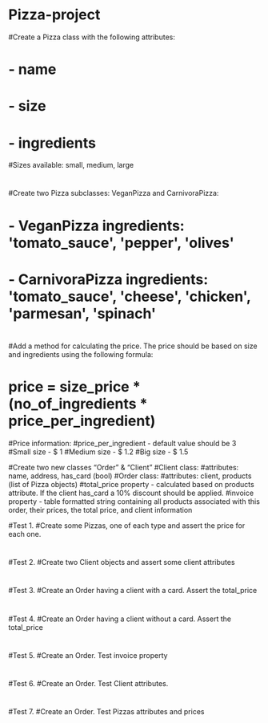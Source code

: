 # Pizza-project

#Create a Pizza class with the following attributes:
# - name
# - size
# - ingredients
#Sizes available: small, medium, large
#
#Create two Pizza subclasses: VeganPizza and CarnivoraPizza:
# - VeganPizza ingredients: 'tomato_sauce', 'pepper', 'olives'
# - CarnivoraPizza ingredients: 'tomato_sauce', 'cheese', 'chicken', 'parmesan', 'spinach'
#
#Add a method for calculating the price. The price should be based on size and ingredients using the following formula:
#    price = size_price * (no_of_ingredients * price_per_ingredient)
#Price information:
#price_per_ingredient - default value should be 3
#Small size - $ 1
#Medium size - $ 1.2
#Big size - $ 1.5

#Create two new classes “Order” & “Client”
#Client class:
#attributes: name, address, has_card (bool)
#Order class:
#attributes: client, products (list of Pizza objects)
#total_price property - calculated based on products attribute. If the client has_card a 10% discount should be applied.
#invoice property - table formatted string containing all products associated with this order, their prices, the total price, and client information

#Test 1.
#Create some Pizzas, one of each type and assert the price for each one.
#
#Test 2.
#Create two Client objects and assert some client attributes
#
#Test 3.
#Create an Order having a client with a card. Assert the total_price
#
#Test 4.
#Create an Order having a client without a card. Assert the total_price
#
#Test 5.
#Create an Order. Test invoice property
#
#Test 6.
#Create an Order. Test Client attributes.
#
#Test 7.
#Create an Order. Test Pizzas attributes and prices
